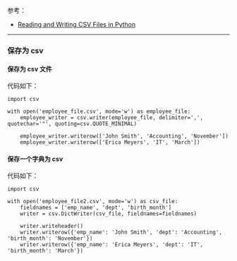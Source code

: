 
参考：

- [Reading and Writing CSV Files in Python](https://realpython.com/python-csv/)



---
### 保存为 csv

#### 保存为 csv 文件


代码如下：

```
import csv

with open('employee_file.csv', mode='w') as employee_file:
    employee_writer = csv.writer(employee_file, delimiter=',', quotechar='"', quoting=csv.QUOTE_MINIMAL)

    employee_writer.writerow(['John Smith', 'Accounting', 'November'])
    employee_writer.writerow(['Erica Meyers', 'IT', 'March'])
```



#### 保存一个字典为 csv

代码如下：


```
import csv

with open('employee_file2.csv', mode='w') as csv_file:
    fieldnames = ['emp_name', 'dept', 'birth_month']
    writer = csv.DictWriter(csv_file, fieldnames=fieldnames)

    writer.writeheader()
    writer.writerow({'emp_name': 'John Smith', 'dept': 'Accounting', 'birth_month': 'November'})
    writer.writerow({'emp_name': 'Erica Meyers', 'dept': 'IT', 'birth_month': 'March'})
```


